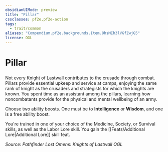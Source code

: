 ```yaml
---
obsidianUIMode: preview
title: "Pillar"
cssclasses: pf2e,pf2e-action
tags:
  - trait/common
aliases: "Compendium.pf2e.backgrounds.Item.8hsMIh3lVGfZwjG5"
license: OGL
---
```

# Pillar

### 






Not every Knight of Lastwall contributes to the crusade through combat. Pillars provide essential upkeep and service at camps, enjoying the same rank of knight as the crusaders and strategists for which the knights are known. You spent time as an assistant among the pillars, learning how noncombatants provide for the physical and mental wellbeing of an army.

Choose two ability boosts. One must be to **Intelligence** or **Wisdom**, and one is a free ability boost.

You're trained in one of your choice of the Medicine, Society, or Survival skills, as well as the Labor Lore skill. You gain the [[Feats/Additional Lore|Additional Lore]] skill feat.

*Source: Pathfinder Lost Omens: Knights of Lastwall*
*OGL*